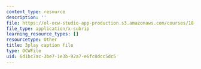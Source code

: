 ```yaml
---
content_type: resource
description: ''
file: https://ol-ocw-studio-app-production.s3.amazonaws.com/courses/18-01sc-single-variable-calculus-fall-2010/6d1bc7ac3be71e3b92a7e6fc8dcc5dc5_HaOHUfymsuk.srt
file_type: application/x-subrip
learning_resource_types: []
resourcetype: Other
title: 3play caption file
type: OCWFile
uid: 6d1bc7ac-3be7-1e3b-92a7-e6fc8dcc5dc5
---
```

